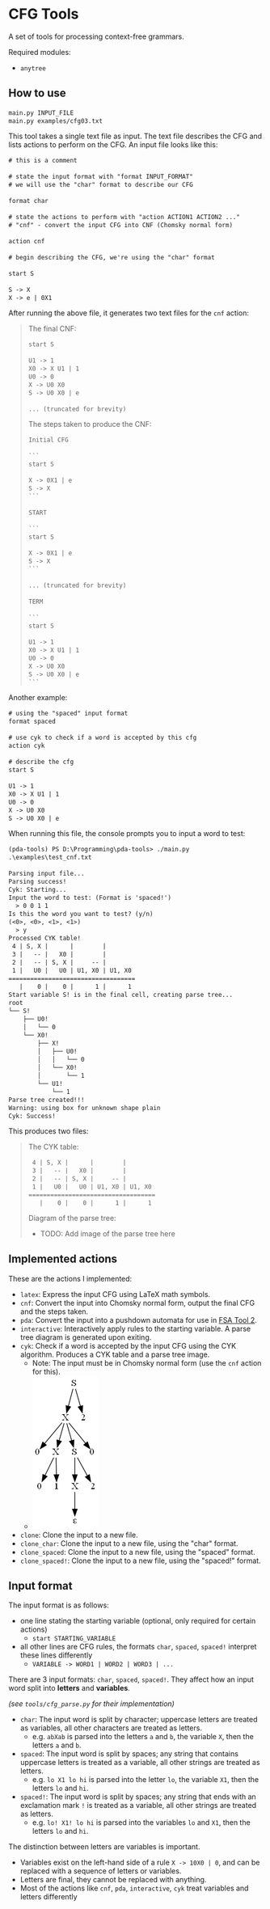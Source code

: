 # CFG Tools

A set of tools for processing context-free grammars.

Required modules:

- `anytree`

## How to use

```
main.py INPUT_FILE
main.py examples/cfg03.txt
```

This tool takes a single text file as input. The text file describes the CFG and lists actions to perform on the CFG. An input file looks like this:

```
# this is a comment

# state the input format with "format INPUT_FORMAT"
# we will use the "char" format to describe our CFG

format char

# state the actions to perform with "action ACTION1 ACTION2 ..."
# "cnf" - convert the input CFG into CNF (Chomsky normal form)

action cnf

# begin describing the CFG, we're using the "char" format

start S

S -> X
X -> e | 0X1
```

After running the above file, it generates two text files for the `cnf` action:

> The final CNF:
> 
> ```
> start S
> 
> U1 -> 1
> X0 -> X U1 | 1
> U0 -> 0
> X -> U0 X0
> S -> U0 X0 | e
> 
> ... (truncated for brevity)
> ```
> 
> The steps taken to produce the CNF:
> 
> ~~~
> Initial CFG
> 
> ```
> start S
> 
> X -> 0X1 | e
> S -> X
> ```
> 
> START
> 
> ```
> start S
> 
> X -> 0X1 | e
> S -> X
> ```
> 
> ... (truncated for brevity)
> 
> TERM
> 
> ```
> start S
> 
> U1 -> 1
> X0 -> X U1 | 1
> U0 -> 0
> X -> U0 X0
> S -> U0 X0 | e
> ```
> ~~~

Another example:

```
# using the "spaced" input format
format spaced

# use cyk to check if a word is accepted by this cfg
action cyk

# describe the cfg
start S

U1 -> 1
X0 -> X U1 | 1
U0 -> 0
X -> U0 X0
S -> U0 X0 | e
```

When running this file, the console prompts you to input a word to test:

```
(pda-tools) PS D:\Programming\pda-tools> ./main.py .\examples\test_cnf.txt

Parsing input file... 
Parsing success! 
Cyk: Starting...
Input the word to test: (Format is 'spaced!')
  > 0 0 1 1 
Is this the word you want to test? (y/n) 
(<0>, <0>, <1>, <1>)
  > y 
Processed CYK table! 
 4 | S, X |      |        |
 3 |   -- |   X0 |        |
 2 |   -- | S, X |     -- |
 1 |   U0 |   U0 | U1, X0 | U1, X0
===================================
   |    0 |    0 |      1 |      1
Start variable S! is in the final cell, creating parse tree...
root
└── S!
    ├── U0!
    │   └── 0
    └── X0!
        ├── X!
        │   ├── U0!
        │   │   └── 0
        │   └── X0!
        │       └── 1
        └── U1!
            └── 1
Parse tree created!!!
Warning: using box for unknown shape plain
Cyk: Success!
```

This produces two files:

> The CYK table:
> 
> ```
>  4 | S, X |      |        |        
>  3 |   -- |   X0 |        |        
>  2 |   -- | S, X |     -- |        
>  1 |   U0 |   U0 | U1, X0 | U1, X0 
> ===================================
>    |    0 |    0 |      1 |      1 
> ```
> 
> Diagram of the parse tree:
> 
> - TODO: Add image of the parse tree here

## Implemented actions

These are the actions I implemented:

- `latex`: Express the input CFG using LaTeX math symbols.
- `cnf`: Convert the input into Chomsky normal form, output the final CFG and the steps taken.
- `pda`: Convert the input into a pushdown automata for use in [FSA Tool 2](https://github.com/jamesWalker55/fsa-tools-2).
- `interactive`: Interactively apply rules to the starting variable. A parse tree diagram is generated upon exiting.
- `cyk`: Check if a word is accepted by the input CFG using the CYK algorithm. Produces a CYK table and a parse tree image.
  - Note: The input must be in Chomsky normal form (use the `cnf` action for this).
  - ![](docs/cfg01b_interactive_diagram.png)
- `clone`: Clone the input to a new file.
- `clone_char`: Clone the input to a new file, using the "char" format.
- `clone_spaced`: Clone the input to a new file, using the "spaced" format.
- `clone_spaced!`: Clone the input to a new file, using the "spaced!" format.

## Input format

The input format is as follows:

- one line stating the starting variable (optional, only required for certain actions)
  - `start STARTING_VARIABLE`
- all other lines are CFG rules, the formats `char`, `spaced`, `spaced!` interpret these lines differently
  - `VARIABLE -> WORD1 | WORD2 | WORD3 | ...`

There are 3 input formats: `char`, `spaced`, `spaced!`. They affect how an input word split into **letters** and **variables**.

_(see `tools/cfg_parse.py` for their implementation)_

- `char`: The input word is split by character; uppercase letters are treated as variables, all other characters are treated as letters.
  - e.g. `abXab` is parsed into the letters `a` and `b`, the variable `X`, then the letters `a` and `b`.
- `spaced`: The input word is split by spaces; any string that contains uppercase letters is treated as a variable, all other strings are treated as letters.
  - e.g. `lo X1 lo hi` is parsed into the letter `lo`, the variable `X1`, then the letters `lo` and `hi`.
- `spaced!`: The input word is split by spaces; any string that ends with an exclamation mark `!` is treated as a variable, all other strings are treated as letters.
  - e.g. `lo! X1! lo hi` is parsed into the variables `lo` and `X1`, then the letters `lo` and `hi`.

The distinction between letters are variables is important.

- Variables exist on the left-hand side of a rule `X -> 10X0 | 0`, and can be replaced with a sequence of letters or variables.
- Letters are final, they cannot be replaced with anything.
- Most of the actions like `cnf`, `pda`, `interactive`, `cyk` treat variables and letters differently
